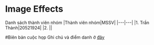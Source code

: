 # Image Effects

Danh sách thành viên nhóm
|Thành viên nhóm|MSSV|
|---|---|
|1. Trần Thành|20521924|
|2. ||

#Biên bản cuộc họp
Ghi chú và điểm danh ở [đây](https://docs.google.com/spreadsheets/d/1U183oyNe0FCOIXGAvKFig9KMtAimS-pO/edit?usp=share_link&ouid=110243279342350807976&rtpof=true&sd=true)
